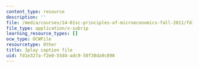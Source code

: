 ```yaml
---
content_type: resource
description: ''
file: /media/courses/14-01sc-principles-of-microeconomics-fall-2011/fd1e327af2e055d4adc950f38da9c898_IuQjBqzmUKA.vtt
file_type: application/x-subrip
learning_resource_types: []
ocw_type: OCWFile
resourcetype: Other
title: 3play caption file
uid: fd1e327a-f2e0-55d4-adc9-50f38da9c898
---
```

